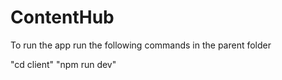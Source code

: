 # ContentHub

To run the app
run the following commands in the parent folder


"cd client"
"npm run dev"
